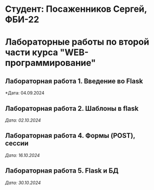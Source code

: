 # Студент: Посаженников Сергей, ФБИ-22

# Лабораторные работы по второй части курса "WEB-программирование"

## Лабораторная работа 1. Введение во Flask

*Дата: 04.09.2024

## Лабораторная работа 2. Шаблоны в flask

*Дата: 02.10.2024*

## Лабораторная работа 4. Формы (POST), сессии

*Дата: 16.10.2024*

## Лабораторная работа 5. Flask и БД

*Дата: 30.10.2024*
